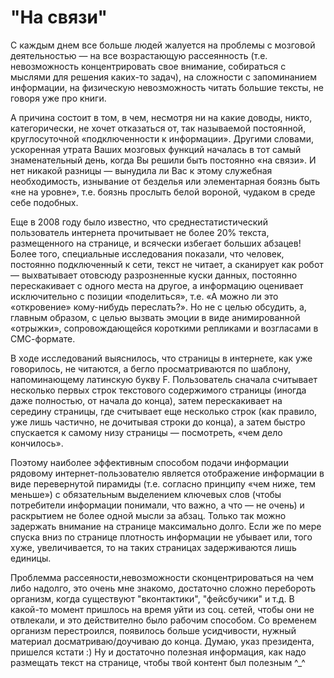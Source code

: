 ﻿# "На связи"

С каждым днем все больше людей жалуется на проблемы с мозговой деятельностью — на все возрастающую рассеянность 
(т.е. невозможность концентрировать свое внимание, собираться с мыслями для решения каких-то задач), 
на сложности с запоминанием информации, на физическую невозможность читать большие тексты, не говоря уже про книги. 

А причина состоит в том, в чем, несмотря ни на какие доводы, никто, категорически, не хочет отказаться от, так называемой постоянной, 
круглосуточной «подключенности к информации». Другими словами, ускоренная утрата Ваших мозговых функций началась в тот самый знаменательный день, 
когда Вы решили быть постоянно «на связи». И нет никакой разницы — вынудила ли Вас к этому служебная необходимость, 
изнывание от безделья или элементарная боязнь быть «не на уровне», т.е. боязнь прослыть белой вороной, чудаком в среде себе подобных. 

Еще в 2008 году было известно, что среднестатистический пользователь интернета прочитывает не более 20% текста, размещенного на странице, 
и всячески избегает больших абзацев! Более того, специальные исследования показали, что человек, постоянно подключенный к сети, 
текст не читает, а сканирует как робот — выхватывает отовсюду разрозненные куски данных, постоянно перескакивает с одного места на другое, 
а информацию оценивает исключительно с позиции «поделиться», т.е. «А можно ли это «откровение» кому-нибудь переслать?». Но не с целью обсудить, 
а, главным образом, с целью вызвать эмоции в виде анимированной «отрыжки», сопровождающейся короткими репликами и возгласами в СМС-формате. 

В ходе исследований выяснилось, что страницы в интернете, как уже говорилось, не читаются, а бегло просматриваются по шаблону, 
напоминающему латинскую букву F. Пользователь сначала считывает несколько первых строк текстового содержимого страницы 
(иногда даже полностью, от начала до конца), затем перескакивает на середину страницы, где считывает еще несколько строк 
(как правило, уже лишь частично, не дочитывая строки до конца), а затем быстро спускается к самому низу страницы — посмотреть, «чем дело кончилось». 

Поэтому наиболее эффективным способом подачи информации рядовому интернет-пользователю является отображение информации в виде перевернутой пирамиды 
(т.е. согласно принципу «чем ниже, тем меньше») с обязательным выделением ключевых слов (чтобы потребители информации понимали, что важно, а что — не очень) 
и раскрытием не более одной мысли за абзац. Только так можно задержать внимание на странице максимально долго. 
Если же по мере спуска вниз по странице плотность информации не убывает или, того хуже, увеличивается, 
то на таких страницах задерживаются лишь единицы. 


Проблемма рассеяности,невозможности сконцентрироваться на чем либо надолго, это очень мне знакомо,
достаточно сложно перебороть организм, когда существуют "вконтактики", "фейсбучики" и т.д. В какой-то момент пришлось на время уйти из соц. сетей,
чтобы они не отвлекали, и это действително было рабочим способом. Со временем организм перестроился, появилось больше усидчивости, нужный материал
досматриваю/доучиваю до конца. Думаю, указ президента, пришелся кстати :)
Ну и достаточно полезная информация, как надо размещать текст на странице, чтобы твой контент был полезным ^_^
